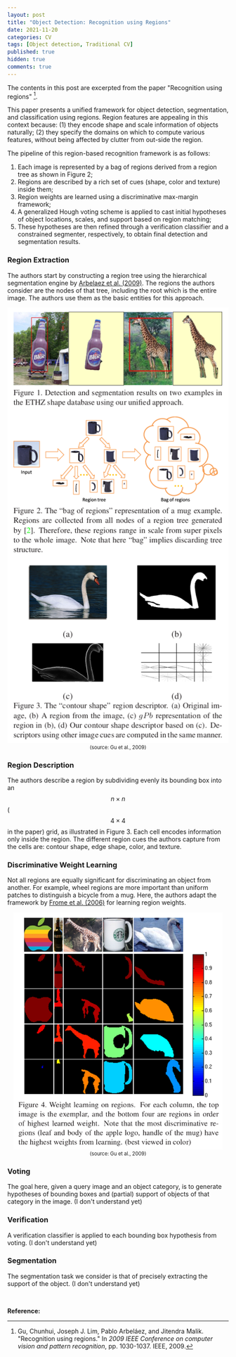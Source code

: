 ```yaml
---
layout: post
title: "Object Detection: Recognition using Regions"
date: 2021-11-20
categories: CV
tags: [Object detection, Traditional CV]
published: true
hidden: true
comments: true
---
```


The contents in this post are excerpted from the paper "Recognition using regions" [^1].

This paper presents a unified framework for object detection, segmentation, and classification using regions. Region features are appealing in this context because: (1) they encode shape and scale information of objects naturally; (2) they specify the domains on which to compute various features, without being affected by clutter from out-side the region.

The pipeline of this region-based recognition framework is as follows: 

1. Each image is represented by a bag of regions derived from a region tree as shown in Figure 2;
2. Regions are described by a rich set of cues (shape, color and texture) inside them;
3. Region weights are learned using a discriminative max-margin framework;
4. A generalized Hough voting scheme is applied to cast initial hypotheses of object locations, scales, and support based on region matching;
5. These hypotheses are then refined through a verification classifier and a constrained segmenter, respectively, to obtain final detection and segmentation results.

### Region Extraction

The authors start by constructing a region tree using the hierarchical segmentation engine by [Arbelaez et al. (2009)](https://ieeexplore.ieee.org/abstract/document/5206707/). The regions the authors consider are the nodes of that tree, including the root which is the entire image. The authors use them as the basic entities for this approach.

<div align='center'>
<img src="../../../pictures/object-detection/posts/2021-11-20-object-detection-recognition-using-regions/recognition-using-regions-fig1-fig2-fig3.png" alt="recognition-using-regions-fig1-fig2-fig3.png" style="zoom:100%;" />
<figcaption style="font-size: 80%;"> (source: Gu et al., 2009) </figcaption>
</div>

### Region Description

The authors describe a region by subdividing evenly its bounding box into an $$ n \times n $$ ($$ 4 \times 4 $$ in the paper) grid, as illustrated in Figure 3. Each cell encodes information only inside the region. The different region cues the authors capture from the cells are: contour shape, edge shape, color, and texture.

### Discriminative Weight Learning

Not all regions are equally significant for discriminating an object from another. For example, wheel regions are more important than uniform patches to distinguish a bicycle from a mug. Here, the authors adapt the framework by [Frome et al. (2006)](https://proceedings.neurips.cc/paper/2006/hash/9f8684e630c4c30cad7b1f0935cd62ab-Abstract.html) for learning region weights.

<div align='center'>
<img src="../../../pictures/object-detection/posts/2021-11-20-object-detection-recognition-using-regions/recognition-using-regions-fig4-weight-learning-on-regions.png" alt="recognition-using-regions-fig4-weight-learning-on-regions.png" style="zoom: 66%;" />
<figcaption style="font-size: 80%;"> (source: Gu et al., 2009) </figcaption>
</div>

### Voting

The goal here, given a query image and an object category, is to generate hypotheses of bounding boxes and (partial) support of objects of that category in the image. (I don't understand yet)

### Verification

A verification classifier is applied to each bounding box hypothesis from voting. (I don't understand yet)

### Segmentation

The segmentation task we consider is that of precisely extracting the support of the object. (I don't understand yet)

<br>

**Reference:**

[^1]: Gu, Chunhui, Joseph J. Lim, Pablo Arbeláez, and Jitendra Malik. "Recognition using regions." In *2009 IEEE Conference on computer vision and pattern recognition*, pp. 1030-1037. IEEE, 2009.
